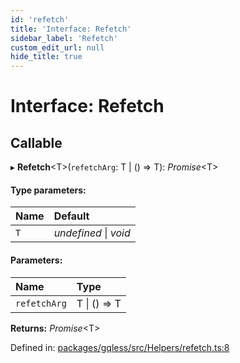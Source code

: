 ```yaml
---
id: 'refetch'
title: 'Interface: Refetch'
sidebar_label: 'Refetch'
custom_edit_url: null
hide_title: true
---
```


# Interface: Refetch

## Callable

▸ **Refetch**<T\>(`refetchArg`: T \| () => T): _Promise_<T\>

#### Type parameters:

| Name | Default               |
| :--- | :-------------------- |
| `T`  | _undefined_ \| _void_ |

#### Parameters:

| Name         | Type         |
| :----------- | :----------- |
| `refetchArg` | T \| () => T |

**Returns:** _Promise_<T\>

Defined in: [packages/gqless/src/Helpers/refetch.ts:8](https://github.com/gqless/gqless/blob/41c894a/packages/gqless/src/Helpers/refetch.ts#L8)
